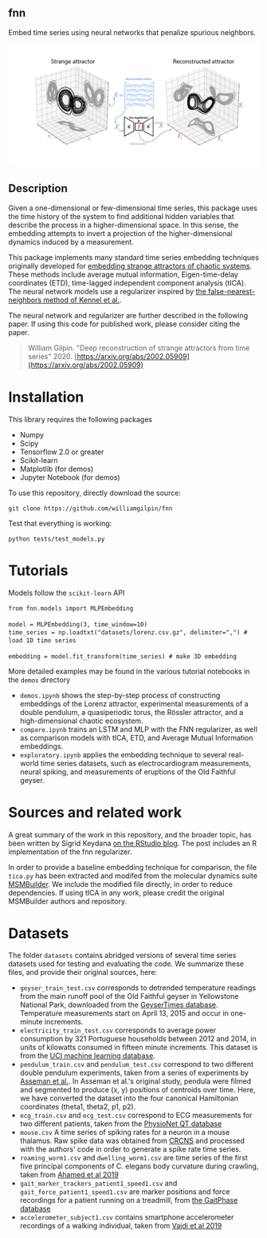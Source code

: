 ## fnn

Embed time series using neural networks that penalize spurious neighbors.

![Schematic of approach](resources/fig_github.jpg)

## Description

Given a one-dimensional or few-dimensional time series, this package uses the time history of the system to find additional hidden variables that describe the process in a higher-dimensional space. In this sense, the embedding attempts to invert a projection of the higher-dimensional dynamics induced by a measurement.

This package implements many standard time series embedding techniques originally developed for [embedding strange attractors of chaotic systems](http://www.scholarpedia.org/article/Attractor_reconstruction). These methods include average mutual information, Eigen-time-delay coordinates (ETD), time-lagged independent component analysis (tICA). The neural network models use a regularizer inspired by [the false-nearest-neighbors method of Kennel et al.](https://www.pks.mpg.de/~tisean/TISEAN_2.1/docs/chaospaper/node9.html).

The neural network and regularizer are further described in the following paper. If using this code for published work, please consider citing the paper.

> William Gilpin. "Deep reconstruction of strange attractors from time series" 2020. [https://arxiv.org/abs/2002.05909](https://arxiv.org/abs/2002.05909)

# Installation

This library requires the following packages

+ Numpy
+ Scipy
+ Tensorflow 2.0 or greater
+ Scikit-learn
+ Matplotlib (for demos)
+ Jupyter Notebook (for demos)

To use this repository, directly download the source:

	git clone https://github.com/williamgilpin/fnn

Test that everything is working:

	python tests/test_models.py 


# Tutorials

Models follow the `scikit-learn` API

	from fnn.models import MLPEmbedding

	model = MLPEmbedding(3, time_window=10)
	time_series = np.loadtxt("datasets/lorenz.csv.gz", delimiter=",") # load 1D time series

	embedding = model.fit_transform(time_series) # make 3D embedding

More detailed examples may be found in the various tutorial notebooks in the `demos` directory

+ `demos.ipynb` shows the step-by-step process of constructing embeddings of the Lorenz attractor,  experimental measurements of a double pendulum, a quasiperiodic torus, the Rössler attractor, and a high-dimensional chaotic ecosystem.
+ `compare.ipynb` trains an LSTM and MLP with the FNN regularizer, as well as comparison models with tICA, ETD, and Average Mutual Information embeddings.
+ `exploratory.ipynb` applies the embedding technique to several real-world time series datasets, such as electrocardiogram measurements, neural spiking, and measurements of eruptions of the Old Faithful geyser.


# Sources and related work

A great summary of the work in this repository, and the broader topic, has been written by Sigrid Keydana [on the RStudio blog](https://blogs.rstudio.com/ai/posts/2020-06-24-deep-attractors/). The post includes an R implementation of the fnn regularizer.

In order to provide a baseline embedding technique for comparison, the file `tica.py` has been extracted and modifed from the molecular dynamics suite [MSMBuilder](https://github.com/msmbuilder/msmbuilder). We include the modified file directly, in order to reduce dependencies. If using tICA in any work, please credit the original MSMBuilder authors and repository. 

# Datasets

The folder `datasets` contains abridged versions of several time series datasets used for testing and evaluating the code. We summarize these files, and provide their original sources, here:
+ `geyser_train_test.csv` corresponds to detrended temperature readings from the main runoff pool of the Old Faithful geyser in Yellowstone National Park, downloaded from the [GeyserTimes database](https://geysertimes.org/).  Temperature measurements start on April 13, 2015 and occur in one-minute increments. 
+ `electricity_train_test.csv` corresponds to average power consumption by 321 Portuguese households  between 2012 and 2014, in units of kilowatts consumed in fifteen minute increments. This dataset is from the [UCI machine learning database](http://archive.ics.uci.edu/ml/datasets/ElectricityLoadDiagrams20112014).
+ `pendulum_train.csv` and `pendulum_test.csv` correspond to two different double pendulum experiments, taken from a series of experiments by [Asseman et al.](https://developer.ibm.com/exchanges/data/all/double-pendulum-chaotic/). In Asseman et al.'s original study, pendula were filmed and segmented to produce (x, y) positions of centroids over time. Here, we have converted the dataset into the four canonical Hamiltonian coordinates (theta1, theta2, p1, p2).
+ `ecg_train.csv` and `ecg_test.csv` correspond to ECG measurements for two different patients, taken from the [PhysioNet QT database](https://physionet.org/content/qtdb/1.0.0/)
+ `mouse.csv` A time series of spiking rates for a neuron in a mouse thalamus. Raw spike data was obtained from [CRCNS](http://crcns.org/data-sets/thalamus/th-1/about-th-1) and processed with the authors' code in order to generate a spike rate time series.
+ `roaming_worm1.csv` and `dwelling_worm1.csv` are time series of the first five principal components of C. elegans body curvature during crawling, taken from [Ahamed et al 2019](https://www.biorxiv.org/content/10.1101/827535v1)
+ `gait_marker_trackers_patient1_speed1.csv` and `gait_force_patient1_speed1.csv` are marker positions and force recordings for a patient running on a treadmill, from [the GaitPhase database](https://www.mad.tf.fau.de/research/activitynet/gaitphase-database/)
+ `accelerometer_subject1.csv` contains smartphone accelerometer recordings of a walking individual, taken from [Vajdi et al 2019](https://arxiv.org/abs/1905.03109)

